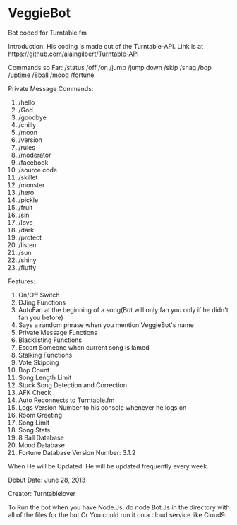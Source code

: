 VeggieBot
=========

Bot coded for Turntable.fm

Introduction: His coding is made out of the Turntable-API. Link is at https://github.com/alaingilbert/Turntable-API

Commands so Far:
/status
/off
/on
/jump
/jump down
/skip
/snag
/bop
/uptime
/8ball
/mood
/fortune

Private Message Commands:
1. /hello
2. /God
3. /goodbye
4. /chilly
5. /moon
6. /version
7. /rules
8. /moderator
9. /facebook
10. /source code
11. /skillet
12. /monster
13. /hero
14. /pickle
15. /fruit
16. /sin
17. /love
18. /dark
19. /protect
20. /listen
21. /sun
22. /shiny
23. /fluffy

Features:
1. On/Off Switch
2. DJing Functions
3. AutoFan at the beginning of a song(Bot will only fan you only if he didn't fan you before)
4. Says a random phrase when you mention VeggieBot's name
5. Private Message Functions
6. Blacklisting Functions
7. Escort Someone when current song is lamed
8. Stalking Functions
9. Vote Skipping
10. Bop Count
11. Song Length Limit
12. Stuck Song Detection and Correction
13. AFK Check
14. Auto Reconnects to Turntable.fm
15. Logs Version Number to his console whenever he logs on
16. Room Greeting
17. Song Limit
18. Song Stats
19. 8 Ball Database
20. Mood Database
21. Fortune Database
Version Number: 3.1.2

When He will be Updated: He will be updated frequently every week. 
 
Debut Date: June 28, 2013
 
Creator: Turntablelover

To Run the bot when you have Node.Js, do node Bot.Js in the directory with all of the files for the bot
Or You could run it on a cloud service like Cloud9. 
